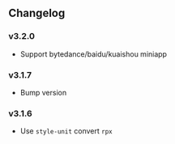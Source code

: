 ## Changelog

### v3.2.0

- Support bytedance/baidu/kuaishou miniapp

### v3.1.7

- Bump version

### v3.1.6

- Use `style-unit` convert `rpx`
